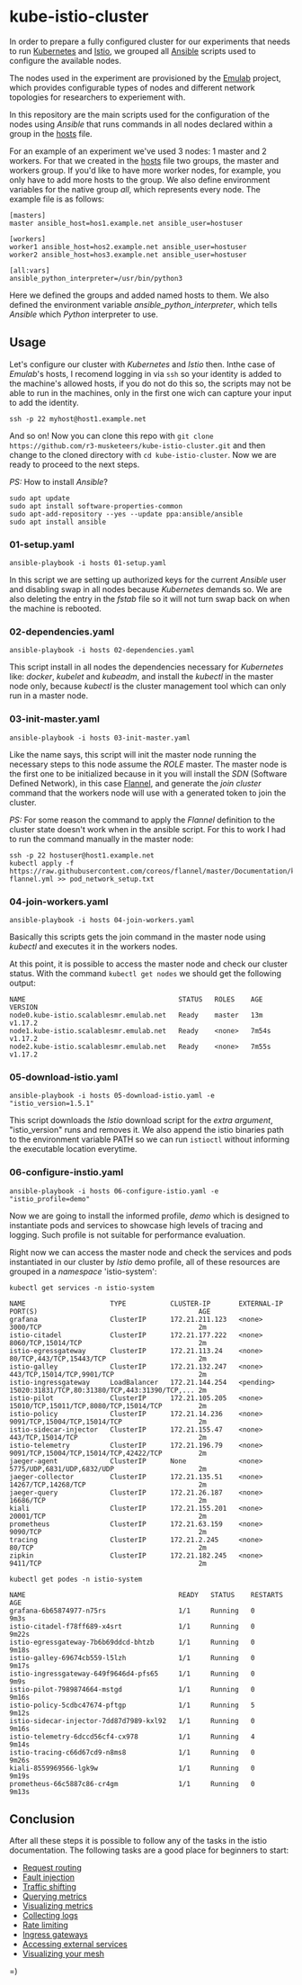 # kube-istio-cluster

In order to prepare a fully configured cluster for our experiments that needs
to run [Kubernetes][kubernetes] and
[Istio][istio], we grouped all
[Ansible][ansible] scripts used to
configure the available nodes.

The nodes used in the experiment are provisioned by the
[Emulab][emulab] project, which provides
configurable types of nodes and different network topologies for researchers to
experiement with.

In this repository are the main scripts used for the configuration of the
nodes using _Ansible_ that runs commands in all nodes declared within a group in
the [hosts][h] file.

For an example of an experiment we've used 3 nodes: 1 master and 2 workers. For
that we created in the [hosts][h] file two groups, the master and workers group.
If you'd like to have more worker nodes, for example, you only have to add more
hosts to the group. We also define environment variables for the native group
_all_, which represents every node. The example file is as follows:

```
[masters]
master ansible_host=hos1.example.net ansible_user=hostuser

[workers]
worker1 ansible_host=hos2.example.net ansible_user=hostuser
worker2 ansible_host=hos3.example.net ansible_user=hostuser

[all:vars]
ansible_python_interpreter=/usr/bin/python3
```

Here we defined the groups and added named hosts to them. We also defined the
environment variable _ansible_python_interpreter_, which tells _Ansible_ which
_Python_ interpreter to use.

[h]: ./hosts
[kubernetes]: https://kubernetes.io
[istio]: https://istio.io
[ansible]: https://www.ansible.com
[emulab]: https://www.emulab.net

## Usage

Let's configure our cluster with _Kubernetes_ and _Istio_ then. Inthe case of
_Emulab_'s hosts, I recomend logging in via `ssh` so your identity is added to
the machine's allowed hosts, if you do not do this so, the scripts may not be
able to run in the machines, only in the first one wich can capture your input
to add the identity.

`ssh -p 22 myhost@host1.example.net`

And so on! Now you can clone this repo with
`git clone https://github.com/r3-musketeers/kube-istio-cluster.git` and then
change to the cloned directory with `cd kube-istio-cluster`. Now we are ready to
proceed to the next steps.

_PS:_ How to install _Ansible_?

```shell
sudo apt update
sudo apt install software-properties-common
sudo apt-add-repository --yes --update ppa:ansible/ansible
sudo apt install ansible
```

### 01-setup.yaml

`ansible-playbook -i hosts 01-setup.yaml`

In this script we are setting up authorized keys for the current _Ansible_ user
and disabling swap in all nodes because _Kubernetes_ demands so. We are also
deleting the entry in the _fstab_ file so it will not turn swap back on when the
machine is rebooted.

### 02-dependencies.yaml

`ansible-playbook -i hosts 02-dependencies.yaml`

This script install in all nodes the dependencies necessary for _Kubernetes_
like: _docker_, _kubelet_ and _kubeadm_, and install the _kubectl_ in the master
node only, because _kubectl_ is the cluster management tool which can only run
in a master node.

### 03-init-master.yaml

`ansible-playbook -i hosts 03-init-master.yaml`

Like the name says, this script will init the master node running the necessary
steps to this node assume the _ROLE_ master. The master node is the first one to
be initialized because in it you will install the _SDN_ (Software Defined Network),
in this case [Flannel][flannel],
and generate the _join cluster_ command that the workers node will use with a
generated token to join the cluster.

_PS:_ For some reason the command to apply the _Flannel_ definition to the
cluster state doesn't work when in the ansible script. For this to work I had to
run the command manually in the master node:

```
ssh -p 22 hostuser@host1.example.net
kubectl apply -f https://raw.githubusercontent.com/coreos/flannel/master/Documentation/kube-flannel.yml >> pod_network_setup.txt
```

[flannel]: https://github.com/coreos/flannel

### 04-join-workers.yaml

`ansible-playbook -i hosts 04-join-workers.yaml`

Basically this scripts gets the join command in the master node using _kubectl_
and executes it in the workers nodes.

At this point, it is possible to access the master node and check our cluster
status. With the command `kubectl get nodes` we should get the following output:

```stdout
NAME                                      STATUS   ROLES    AGE     VERSION
node0.kube-istio.scalablesmr.emulab.net   Ready    master   13m     v1.17.2
node1.kube-istio.scalablesmr.emulab.net   Ready    <none>   7m54s   v1.17.2
node2.kube-istio.scalablesmr.emulab.net   Ready    <none>   7m55s   v1.17.2
```

### 05-download-istio.yaml

`ansible-playbook -i hosts 05-download-istio.yaml -e "istio_version=1.5.1"`

This script downloads the _Istio_ download script for the _extra argument_,
"istio_version" runs and removes it. We also append the istio binaries path to
the environment variable PATH so we can run `istioctl` without informing the
executable location everytime.

### 06-configure-instio.yaml

`ansible-playbook -i hosts 06-configure-istio.yaml -e "istio_profile=demo"`

Now we are going to install the informed profile, _demo_ which is designed to
instantiate pods and services to showcase high levels of tracing and logging.
Such profile is not suitable for performance evaluation.

Right now we can access the master node and check the services and pods
instantiated in our cluster by _Istio_ demo profile, all of these resources are
grouped in a _namespace_ 'istio-system':

`kubectl get services -n istio-system`

```stdout
NAME                     TYPE           CLUSTER-IP       EXTERNAL-IP     PORT(S)                                        AGE
grafana                  ClusterIP      172.21.211.123   <none>          3000/TCP                                       2m
istio-citadel            ClusterIP      172.21.177.222   <none>          8060/TCP,15014/TCP                             2m
istio-egressgateway      ClusterIP      172.21.113.24    <none>          80/TCP,443/TCP,15443/TCP                       2m
istio-galley             ClusterIP      172.21.132.247   <none>          443/TCP,15014/TCP,9901/TCP                     2m
istio-ingressgateway     LoadBalancer   172.21.144.254   <pending>       15020:31831/TCP,80:31380/TCP,443:31390/TCP,... 2m
istio-pilot              ClusterIP      172.21.105.205   <none>          15010/TCP,15011/TCP,8080/TCP,15014/TCP         2m
istio-policy             ClusterIP      172.21.14.236    <none>          9091/TCP,15004/TCP,15014/TCP                   2m
istio-sidecar-injector   ClusterIP      172.21.155.47    <none>          443/TCP,15014/TCP                              2m
istio-telemetry          ClusterIP      172.21.196.79    <none>          9091/TCP,15004/TCP,15014/TCP,42422/TCP         2m
jaeger-agent             ClusterIP      None             <none>          5775/UDP,6831/UDP,6832/UDP                     2m
jaeger-collector         ClusterIP      172.21.135.51    <none>          14267/TCP,14268/TCP                            2m
jaeger-query             ClusterIP      172.21.26.187    <none>          16686/TCP                                      2m
kiali                    ClusterIP      172.21.155.201   <none>          20001/TCP                                      2m
prometheus               ClusterIP      172.21.63.159    <none>          9090/TCP                                       2m
tracing                  ClusterIP      172.21.2.245     <none>          80/TCP                                         2m
zipkin                   ClusterIP      172.21.182.245   <none>          9411/TCP                                       2m
```

`kubectl get podes -n istio-system`

```stdout
NAME                                      READY   STATUS    RESTARTS   AGE
grafana-6b65874977-n75rs                  1/1     Running   0          9m3s
istio-citadel-f78ff689-x4srt              1/1     Running   0          9m22s
istio-egressgateway-7b6b69ddcd-bhtzb      1/1     Running   0          9m18s
istio-galley-69674cb559-l5lzh             1/1     Running   0          9m17s
istio-ingressgateway-649f9646d4-pfs65     1/1     Running   0          9m9s
istio-pilot-7989874664-mstgd              1/1     Running   0          9m16s
istio-policy-5cdbc47674-pftgp             1/1     Running   5          9m12s
istio-sidecar-injector-7dd87d7989-kxl92   1/1     Running   0          9m16s
istio-telemetry-6dccd56cf4-cx978          1/1     Running   4          9m14s
istio-tracing-c66d67cd9-n8ms8             1/1     Running   0          9m26s
kiali-8559969566-lgk9w                    1/1     Running   0          9m19s
prometheus-66c5887c86-cr4gm               1/1     Running   0          9m13s
```

## Conclusion

After all these steps it is possible to follow any of the tasks in the istio
documentation. The following tasks are a good place for beginners to start:

- [Request routing](https://istio.io/docs/tasks/traffic-management/request-routing/)
- [Fault injection](https://istio.io/docs/tasks/traffic-management/fault-injection/)
- [Traffic shifting](https://istio.io/docs/tasks/traffic-management/traffic-shifting/)
- [Querying metrics](https://istio.io/docs/tasks/observability/metrics/querying-metrics/)
- [Visualizing metrics](https://istio.io/docs/tasks/observability/metrics/using-istio-dashboard/)
- [Collecting logs](https://istio.io/docs/tasks/observability/logs/collecting-logs/)
- [Rate limiting](https://istio.io/docs/tasks/policy-enforcement/rate-limiting/)
- [Ingress gateways](https://istio.io/docs/tasks/traffic-management/ingress/ingress-control/)
- [Accessing external services](https://istio.io/docs/tasks/traffic-management/egress/egress-control/)
- [Visualizing your mesh](https://istio.io/docs/tasks/observability/kiali/)

=)

